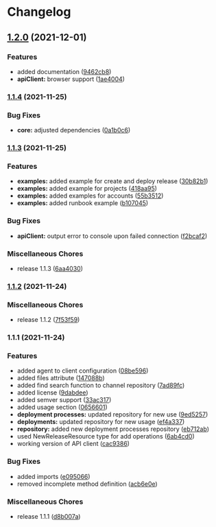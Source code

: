# Changelog

## [1.2.0](https://www.github.com/OctopusDeploy/api-client.ts/compare/v1.1.4...v1.2.0) (2021-12-01)


### Features

* added documentation ([9462cb8](https://www.github.com/OctopusDeploy/api-client.ts/commit/9462cb88f3fcef60454e928a6d5cbf7d0f6eb388))
* **apiClient:** browser support ([1ae4004](https://www.github.com/OctopusDeploy/api-client.ts/commit/1ae40049df16062228e5e86e20f2dfaeb8f7cb0f))

### [1.1.4](https://www.github.com/OctopusDeploy/api-client.ts/compare/v1.1.3...v1.1.4) (2021-11-25)


### Bug Fixes

* **core:** adjusted dependencies ([0a1b0c6](https://www.github.com/OctopusDeploy/api-client.ts/commit/0a1b0c663354b34db6521f2d8932c3b628cd2777))

### [1.1.3](https://www.github.com/OctopusDeploy/api-client.ts/compare/v1.1.2...v1.1.3) (2021-11-25)


### Features

* **examples:** added example for create and deploy release ([30b82b1](https://www.github.com/OctopusDeploy/api-client.ts/commit/30b82b15ad876b2e0b683f9098c1d231ff8bca1e))
* **examples:** added example for projects ([418aa95](https://www.github.com/OctopusDeploy/api-client.ts/commit/418aa95672cbb2b01242300a4a2309c0edc4f62c))
* **examples:** added examples for accounts ([55b3512](https://www.github.com/OctopusDeploy/api-client.ts/commit/55b351248a4070ae025d92c3b3fc4799f74abd4a))
* **examples:** added runbook example ([b107045](https://www.github.com/OctopusDeploy/api-client.ts/commit/b1070450af5fd5c9aefbec00e09480782fe4c85e))


### Bug Fixes

* **apiClient:** output error to console upon failed connection ([f2bcaf2](https://www.github.com/OctopusDeploy/api-client.ts/commit/f2bcaf2c007960d86451da7e59b0de9663e0c6ea))


### Miscellaneous Chores

* release 1.1.3 ([6aa4030](https://www.github.com/OctopusDeploy/api-client.ts/commit/6aa4030450a5b4b71490ee4f40ec561a339b14f0))

### [1.1.2](https://www.github.com/OctopusDeploy/api-client.ts/compare/v1.1.1...v1.1.2) (2021-11-24)


### Miscellaneous Chores

* release 1.1.2 ([7f53f59](https://www.github.com/OctopusDeploy/api-client.ts/commit/7f53f59380c145d941763929837cfd545b8a3d6e))

### 1.1.1 (2021-11-24)


### Features

* added agent to client configuration ([08be596](https://www.github.com/OctopusDeploy/api-client.ts/commit/08be59670e1a4e549a9990088975ad9950e0b64d))
* added files attribute ([147088b](https://www.github.com/OctopusDeploy/api-client.ts/commit/147088b9018d50b2969f34a4e9394534af46294d))
* added find search function to channel repository ([7ad89fc](https://www.github.com/OctopusDeploy/api-client.ts/commit/7ad89fcddc1ce729cd23d19cd67a0dd31997ac68))
* added license ([9dabdee](https://www.github.com/OctopusDeploy/api-client.ts/commit/9dabdee1e8aba6f3a379d6fa6fe574ca25d1f5ef))
* added semver support ([33ac317](https://www.github.com/OctopusDeploy/api-client.ts/commit/33ac317ae151c798ea6b01697ff8c36e682d0011))
* added usage section ([0656601](https://www.github.com/OctopusDeploy/api-client.ts/commit/0656601d7670dedcf4d2515b1514bd0ee8a90e26))
* **deployment processes:** updated repository for new use ([9ed5257](https://www.github.com/OctopusDeploy/api-client.ts/commit/9ed525758468f4fca233752ee9ffa9dc2366f6ee))
* **deployments:** updated repository for new usage ([ef4a337](https://www.github.com/OctopusDeploy/api-client.ts/commit/ef4a3379b93f2e1d4ad52f67242a94cd3e2c1324))
* **repository:** added new deployment processes repository ([eb712ab](https://www.github.com/OctopusDeploy/api-client.ts/commit/eb712ab07d1de9c8ddb86e748d99a81596cf8100))
* used NewReleaseResource type for add operations ([6ab4cd0](https://www.github.com/OctopusDeploy/api-client.ts/commit/6ab4cd0db82b2d5b2f8234d86df789c4cbe0388d))
* working version of API client ([cac9386](https://www.github.com/OctopusDeploy/api-client.ts/commit/cac93860e919b97d7fd8b6b6352168c5c581dcc7))


### Bug Fixes

* added imports ([e095066](https://www.github.com/OctopusDeploy/api-client.ts/commit/e095066861f8320d1550b400dd76002da408d881))
* removed incomplete method definition ([acb6e0e](https://www.github.com/OctopusDeploy/api-client.ts/commit/acb6e0e7f063b60b494bff43d43f6bea306c5843))


### Miscellaneous Chores

* release 1.1.1 ([d8b007a](https://www.github.com/OctopusDeploy/api-client.ts/commit/d8b007a7ad94efdcf0e0d51edaf61cb311f0362d))
